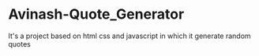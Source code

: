 # Avinash-Quote_Generator
It's a project based on html css and javascript in which it generate random quotes
